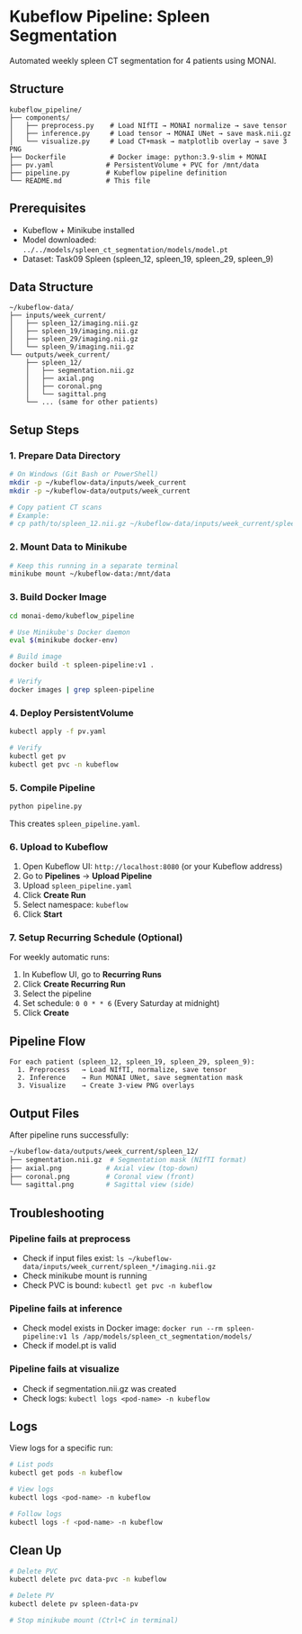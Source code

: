 # Kubeflow Pipeline: Spleen Segmentation

Automated weekly spleen CT segmentation for 4 patients using MONAI.

## Structure

```
kubeflow_pipeline/
├── components/
│   ├── preprocess.py    # Load NIfTI → MONAI normalize → save tensor
│   ├── inference.py     # Load tensor → MONAI UNet → save mask.nii.gz
│   └── visualize.py     # Load CT+mask → matplotlib overlay → save 3 PNG
├── Dockerfile           # Docker image: python:3.9-slim + MONAI
├── pv.yaml             # PersistentVolume + PVC for /mnt/data
├── pipeline.py         # Kubeflow pipeline definition
└── README.md           # This file
```

## Prerequisites

- Kubeflow + Minikube installed
- Model downloaded: `../../models/spleen_ct_segmentation/models/model.pt`
- Dataset: Task09 Spleen (spleen_12, spleen_19, spleen_29, spleen_9)

## Data Structure

```
~/kubeflow-data/
├── inputs/week_current/
│   ├── spleen_12/imaging.nii.gz
│   ├── spleen_19/imaging.nii.gz
│   ├── spleen_29/imaging.nii.gz
│   └── spleen_9/imaging.nii.gz
└── outputs/week_current/
    ├── spleen_12/
    │   ├── segmentation.nii.gz
    │   ├── axial.png
    │   ├── coronal.png
    │   └── sagittal.png
    └── ... (same for other patients)
```

## Setup Steps

### 1. Prepare Data Directory

```bash
# On Windows (Git Bash or PowerShell)
mkdir -p ~/kubeflow-data/inputs/week_current
mkdir -p ~/kubeflow-data/outputs/week_current

# Copy patient CT scans
# Example:
# cp path/to/spleen_12.nii.gz ~/kubeflow-data/inputs/week_current/spleen_12/imaging.nii.gz
```

### 2. Mount Data to Minikube

```bash
# Keep this running in a separate terminal
minikube mount ~/kubeflow-data:/mnt/data
```

### 3. Build Docker Image

```bash
cd monai-demo/kubeflow_pipeline

# Use Minikube's Docker daemon
eval $(minikube docker-env)

# Build image
docker build -t spleen-pipeline:v1 .

# Verify
docker images | grep spleen-pipeline
```

### 4. Deploy PersistentVolume

```bash
kubectl apply -f pv.yaml

# Verify
kubectl get pv
kubectl get pvc -n kubeflow
```

### 5. Compile Pipeline

```bash
python pipeline.py
```

This creates `spleen_pipeline.yaml`.

### 6. Upload to Kubeflow

1. Open Kubeflow UI: `http://localhost:8080` (or your Kubeflow address)
2. Go to **Pipelines** → **Upload Pipeline**
3. Upload `spleen_pipeline.yaml`
4. Click **Create Run**
5. Select namespace: `kubeflow`
6. Click **Start**

### 7. Setup Recurring Schedule (Optional)

For weekly automatic runs:

1. In Kubeflow UI, go to **Recurring Runs**
2. Click **Create Recurring Run**
3. Select the pipeline
4. Set schedule: `0 0 * * 6` (Every Saturday at midnight)
5. Click **Create**

## Pipeline Flow

```
For each patient (spleen_12, spleen_19, spleen_29, spleen_9):
  1. Preprocess   → Load NIfTI, normalize, save tensor
  2. Inference    → Run MONAI UNet, save segmentation mask
  3. Visualize    → Create 3-view PNG overlays
```

## Output Files

After pipeline runs successfully:

```bash
~/kubeflow-data/outputs/week_current/spleen_12/
├── segmentation.nii.gz  # Segmentation mask (NIfTI format)
├── axial.png           # Axial view (top-down)
├── coronal.png         # Coronal view (front)
└── sagittal.png        # Sagittal view (side)
```

## Troubleshooting

### Pipeline fails at preprocess
- Check if input files exist: `ls ~/kubeflow-data/inputs/week_current/spleen_*/imaging.nii.gz`
- Check minikube mount is running
- Check PVC is bound: `kubectl get pvc -n kubeflow`

### Pipeline fails at inference
- Check model exists in Docker image: `docker run --rm spleen-pipeline:v1 ls /app/models/spleen_ct_segmentation/models/`
- Check if model.pt is valid

### Pipeline fails at visualize
- Check if segmentation.nii.gz was created
- Check logs: `kubectl logs <pod-name> -n kubeflow`

## Logs

View logs for a specific run:

```bash
# List pods
kubectl get pods -n kubeflow

# View logs
kubectl logs <pod-name> -n kubeflow

# Follow logs
kubectl logs -f <pod-name> -n kubeflow
```

## Clean Up

```bash
# Delete PVC
kubectl delete pvc data-pvc -n kubeflow

# Delete PV
kubectl delete pv spleen-data-pv

# Stop minikube mount (Ctrl+C in terminal)
```

